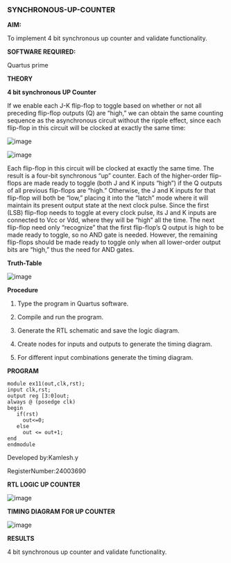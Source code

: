 ### SYNCHRONOUS-UP-COUNTER

**AIM:**

To implement 4 bit synchronous up counter and validate functionality.

**SOFTWARE REQUIRED:**

Quartus prime

**THEORY**

**4 bit synchronous UP Counter**

If we enable each J-K flip-flop to toggle based on whether or not all preceding flip-flop outputs (Q) are “high,” we can obtain the same counting sequence as the asynchronous circuit without the ripple effect, since each flip-flop in this circuit will be clocked at exactly the same time:

![image](https://github.com/naavaneetha/SYNCHRONOUS-UP-COUNTER/assets/154305477/d5db3fa0-e413-404c-b80e-b2f39d82e7e8)


![image](https://github.com/naavaneetha/SYNCHRONOUS-UP-COUNTER/assets/154305477/52cb61eb-d04b-442d-810c-31185a68410b)

Each flip-flop in this circuit will be clocked at exactly the same time.
The result is a four-bit synchronous “up” counter. Each of the higher-order flip-flops are made ready to toggle (both J and K inputs “high”) if the Q outputs of all previous flip-flops are “high.”
Otherwise, the J and K inputs for that flip-flop will both be “low,” placing it into the “latch” mode where it will maintain its present output state at the next clock pulse.
Since the first (LSB) flip-flop needs to toggle at every clock pulse, its J and K inputs are connected to Vcc or Vdd, where they will be “high” all the time.
The next flip-flop need only “recognize” that the first flip-flop’s Q output is high to be made ready to toggle, so no AND gate is needed.
However, the remaining flip-flops should be made ready to toggle only when all lower-order output bits are “high,” thus the need for AND gates.

**Truth-Table**

![image](https://github.com/user-attachments/assets/4ca0511d-455f-4597-9ce4-eb2c952157de)


**Procedure**

1. Type the program in Quartus software.

2. Compile and run the program.

2. Generate the RTL schematic and save the logic diagram.

4. Create nodes for inputs and outputs to generate the timing diagram.

5. For different input combinations generate the timing diagram.

**PROGRAM**

```
module ex11(out,clk,rst);
input clk,rst;
output reg [3:0]out;
always @ (posedge clk)
begin
   if(rst)
     out<=0;
   else 
     out <= out+1;
end
endmodule
```

Developed by:Kamlesh.y 

RegisterNumber:24003690


**RTL LOGIC UP COUNTER**

![image](https://github.com/user-attachments/assets/d2c4db6d-a343-4d44-8bf5-083733112c0f)


**TIMING DIAGRAM FOR UP COUNTER**

![image](https://github.com/user-attachments/assets/8857e357-d045-4902-b015-dc16ba77a1e6)


**RESULTS**

4 bit synchronous up counter and validate functionality.

